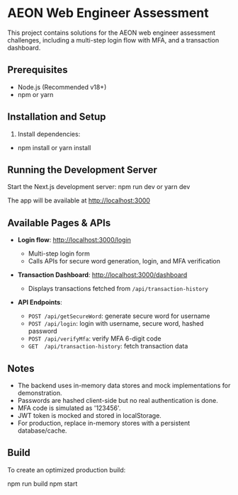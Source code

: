# AEON Web Engineer Assessment

This project contains solutions for the AEON web engineer assessment challenges, including a multi-step login flow with MFA, and a transaction dashboard.

## Prerequisites

- Node.js (Recommended v18+)
- npm or yarn

## Installation and Setup

1. Install dependencies:
- npm install or yarn install

## Running the Development Server

Start the Next.js development server:
npm run dev
or 
yarn dev

The app will be available at [http://localhost:3000](http://localhost:3000)

## Available Pages & APIs

- **Login flow**: [http://localhost:3000/login](http://localhost:3000/login)
  - Multi-step login form
  - Calls APIs for secure word generation, login, and MFA verification

- **Transaction Dashboard**: [http://localhost:3000/dashboard](http://localhost:3000/dashboard)
  - Displays transactions fetched from `/api/transaction-history`

- **API Endpoints**:
  - `POST /api/getSecureWord`: generate secure word for username
  - `POST /api/login`: login with username, secure word, hashed password
  - `POST /api/verifyMfa`: verify MFA 6-digit code
  - `GET  /api/transaction-history`: fetch transaction data

## Notes

- The backend uses in-memory data stores and mock implementations for demonstration.
- Passwords are hashed client-side but no real authentication is done.
- MFA code is simulated as '123456'.
- JWT token is mocked and stored in localStorage.
- For production, replace in-memory stores with a persistent database/cache.

## Build

To create an optimized production build:

npm run build
npm start




